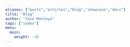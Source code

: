 ```yaml
---
aliases: ["posts","articles","blog","showcase","docs"]
title: "Blog"
author: "Jose Montoya"
tags: ["index"]
menu:
  main:
    weight: -10
---
```

